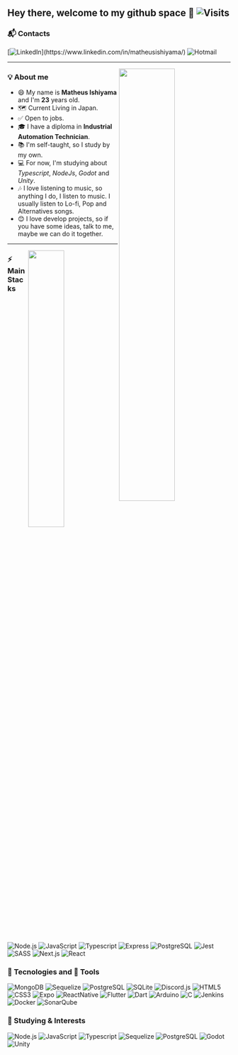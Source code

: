 ## Hey there, welcome to my github space 👋 ![Visits](https://visitor-badge.laobi.icu/badge?page_id=MatheusIshiyama.MatheusIshiyama)

### 📬 Contacts

[![LinkedIn](https://img.shields.io/badge/-Matheus_Ishiyama-0a66c2?style=for-the-badge&logo=Linkedin "https://www.linkedin.com/in/matheusishiyama")](https://www.linkedin.com/in/matheusishiyama/)
![Hotmail](https://img.shields.io/badge/-matheus.ishiyama@outlook.com-0078D4?style=for-the-badge&logo=microsoft "matheus.ishiyama@outlook.com")

---

<img align="right" src="https://i.pinimg.com/originals/7c/f5/d9/7cf5d95ac563cb1688f99f23019de969.gif" width="50%">
  
### 💡 About me

- 😄 My name is **Matheus Ishiyama** and I'm **23** years old.
- 🗺️ Current Living in Japan.
- ✅ Open to jobs.
- 🎓 I have a diploma in **Industrial Automation Technician**.
- 📚 I'm self-taught, so I study by my own.
- 💻 For now, I'm studying about _Typescript_, _NodeJs_, _Godot_ and _Unity_.
- 🎶 I love listening to music, so anything I do, I listen to music. I usually listen to Lo-fi, Pop and Alternatives songs.
- 😊 I love develop projects, so if you have some ideas, talk to me, maybe we can do it together.


---

<img align="right" src="https://github-readme-stats.vercel.app/api/top-langs/?username=matheusishiyama&layout=compact&langs_count=8&hide=jupyter%20notebook&theme=algolia" width="40%" />

### ⚡ Main Stacks

![Node.js](https://img.shields.io/badge/-Node.js-339933?style=for-the-badge&logo=Node.js&logoColor=white "Node.js")
![JavaScript](https://img.shields.io/badge/-JAVASCRIPT-F7DF1E?style=for-the-badge&logo=javascript&logoColor=black "Javascript")
![Typescript](https://img.shields.io/badge/-Typescript-1572B6?style=for-the-badge&logo=typescript&logoColor=white "Typescript")
![Express](https://img.shields.io/badge/-Express-000000?style=for-the-badge&logo=Express&logoColor=white "Express")
![PostgreSQL](https://img.shields.io/badge/-PostgreSQL-316192?style=for-the-badge&logo=Postgresql&logoColor=white "Postgre SQL")
![Jest](https://img.shields.io/badge/-Jest-fa383e?style=for-the-badge&logo=jest&logoColor=white "Jest")
![SASS](https://img.shields.io/badge/-SASS-BF4080?style=for-the-badge&logo=sass&logoColor=white "SASS")
![Next.js](https://img.shields.io/badge/-Next.js-000000?style=for-the-badge&logo=next.js&logoColor=white "Next.js")
![React](https://img.shields.io/badge/-React-20232A?style=for-the-badge&logo=react&logoColor=61DAFB "React")

### 🚀 Tecnologies and 🧰 Tools

![MongoDB](https://img.shields.io/badge/-MongoDB-47A248?style=for-the-badge&logo=mongodb&logoColor=white "MongoDB")
![Sequelize](https://img.shields.io/badge/-Sequelize-399af3?style=for-the-badge&logo=Sequelize&logoColor=white "Sequelize")
![PostgreSQL](https://img.shields.io/badge/-PostgreSQL-316192?style=for-the-badge&logo=Postgresql&logoColor=white "Postgre SQL")
![SQLite](https://img.shields.io/badge/-SQLite-03BAFC?style=for-the-badge&logo=sqlite&logoColor=white "SQLite")
![Discord.js](https://img.shields.io/badge/-Discord.js-7289da?style=for-the-badge&logo=Discord&logoColor=white "Discord.js")
![HTML5](https://img.shields.io/badge/-HTML5-E34F26?style=for-the-badge&logo=html5&logoColor=white "HTML5")
![CSS3](https://img.shields.io/badge/-CSS3-1572B6?style=for-the-badge&logo=css3 "CSS3")
![Expo](https://img.shields.io/badge/-Expo-000000?style=for-the-badge&logo=Expo "Expo")
![ReactNative](https://img.shields.io/badge/-React_Native-20232A?style=for-the-badge&logo=react&logoColor=61DAFB "React Native")
![Flutter](https://img.shields.io/badge/-Flutter-1572B6?style=for-the-badge&logo=flutter "Flutter")
![Dart](https://img.shields.io/badge/-Dart-0390fc?style=for-the-badge&logo=dart "Dart")
![Arduino](https://img.shields.io/badge/-Arduino-008184?style=for-the-badge&logo=Arduino&logoColor=white "Arduino")
![C](https://img.shields.io/badge/-C-blue?style=for-the-badge&logo=C&logoColor=white)
![Jenkins](https://img.shields.io/badge/-Jenkins-d24939?style=for-the-badge&logo=jenkins&logoColor=white "Jenkins")
![Docker](https://img.shields.io/badge/-Docker-2496ed?style=for-the-badge&logo=docker&logoColor=white "Docker")
![SonarQube](https://img.shields.io/badge/-SonarQube-4C9BD6?style=for-the-badge&logo=sonarqube&logoColor=white "SonarQube")

### 🔭 Studying & Interests

![Node.js](https://img.shields.io/badge/-Node.js-339933?style=for-the-badge&logo=Node.js&logoColor=white "Node.js")
![JavaScript](https://img.shields.io/badge/-JAVASCRIPT-F7DF1E?style=for-the-badge&logo=javascript&logoColor=black "Javascript")
![Typescript](https://img.shields.io/badge/-Typescript-1572B6?style=for-the-badge&logo=typescript&logoColor=white "Typescript")
![Sequelize](https://img.shields.io/badge/-Sequelize-399af3?style=for-the-badge&logo=Sequelize&logoColor=white "Sequelize")
![PostgreSQL](https://img.shields.io/badge/-PostgreSQL-316192?style=for-the-badge&logo=Postgresql&logoColor=white "Postgre SQL")
![Godot](https://img.shields.io/badge/-Godot-4d9fdc?style=for-the-badge&logo=godotengine&logoColor=white "Godot")
![Unity](https://img.shields.io/badge/-Unity-141414?style=for-the-badge&logo=unity&logoColor=white "Godot")

